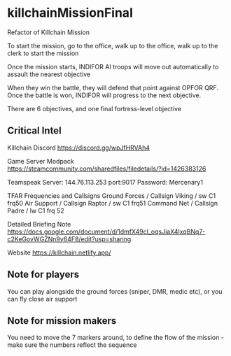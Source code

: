# killchainMissionFinal

Refactor of Killchain Mission

To start the mission, go to the office, walk up to the office, walk up to the clerk to start the mission

Once the mission starts, INDIFOR AI troops will move out automatically to assault the nearest objective

When they win the battle, they will defend that point against OPFOR QRF. Once the battle is won, INDIFOR will progress to the next objective.

There are 6 objectives, and one final fortress-level objective

## Critical Intel

Killchain Discord
https://discord.gg/wpJfHRVAh4

Game Server Modpack
https://steamcommunity.com/sharedfiles/filedetails/?id=1426383126

Teamspeak
Server: 144.76.113.253 port:9017
Password: Mercenary1

TFAR Frequencies and Callsigns
Ground Forces / Callsign Viking / sw C1 frq50
Air Support / Callsign Raptor / sw C1 frq51
Command Net / Callsign Padre / lw C1 frq 52

Detailed Briefing Note
https://docs.google.com/document/d/1dmfX49cl_oqsJiaX4IxqBNq7-c2KeGovWGZNn9y64F8/edit?usp=sharing

Website
https://killchain.netlify.app/

## Note for players

You can play alongside the ground forces (sniper, DMR, medic etc), or you can fly close air support

## Note for mission makers

You need to move the 7 markers around, to define the flow of the mission - make sure the numbers reflect the sequence
